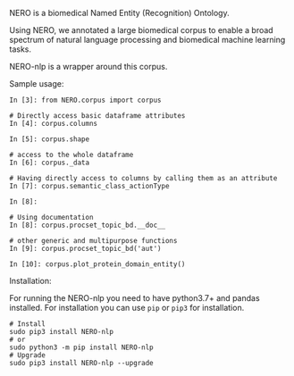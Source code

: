 NERO is a biomedical Named Entity (Recognition) Ontology.


Using NERO, we annotated a large biomedical corpus to enable a broad spectrum of natural language processing and
biomedical machine learning tasks.


NERO-nlp is a wrapper around this corpus.


Sample usage:


	In [3]: from NERO.corpus import corpus

	# Directly access basic dataframe attributes
	In [4]: corpus.columns 

	In [5]: corpus.shape

	# access to the whole dataframe
	In [6]: corpus._data

	# Having directly access to columns by calling them as an attribute
	In [7]: corpus.semantic_class_actionType

	In [8]:                                                                                                                                                                                                     

	# Using documentation 
	In [8]: corpus.procset_topic_bd.__doc__                                                                                                                                                        

	# other generic and multipurpose functions
	In [9]: corpus.procset_topic_bd('aut')                                                                                                                                                               

	In [10]: corpus.plot_protein_domain_entity() 



Installation:

For running the NERO-nlp you need to have python3.7+ and pandas installed. For installation you can use `pip` or `pip3` for installation. 

    # Install
	sudo pip3 install NERO-nlp
	# or
	sudo python3 -m pip install NERO-nlp
	# Upgrade
	sudo pip3 install NERO-nlp --upgrade
